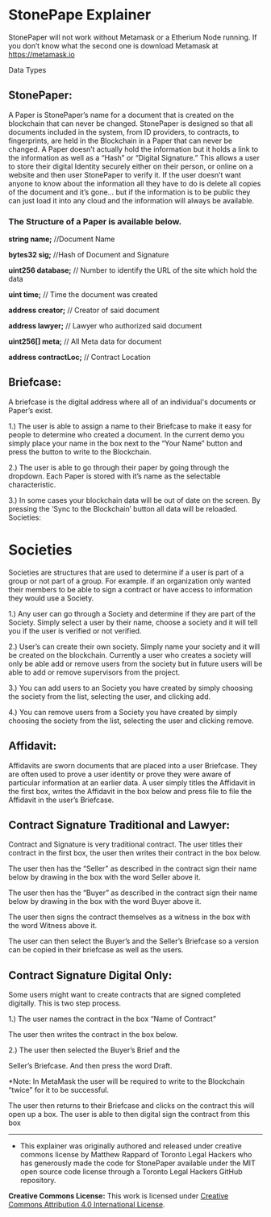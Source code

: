 # StonePape Explainer

StonePaper will not work without Metamask or a Etherium Node running. If you don’t know what the second one is download Metamask at https://metamask.io

Data Types

## StonePaper:

A Paper is StonePaper’s name for a document that is created on the blockchain that can never be changed. StonePaper is designed so that all documents included in the system, from ID providers, to contracts, to fingerprints, are held in the Blockchain in a Paper that can never be changed. A Paper doesn’t actually hold the information but it holds a link to the information as well as a “Hash” or “Digital Signature.” This allows a user to store their digital Identity securely either on their person, or online on a website and then user StonePaper to verify it. If the user doesn’t want anyone to know about the information all they have to do is delete all copies of the document and it’s gone… but if the information is to be public they can just load it into any cloud and the information will always be available.

### The Structure of a Paper is available below.


**string name;**                        //Document Name

**bytes32 sig;**                        //Hash of Document and Signature

**uint256 database;**                 // Number to identify the URL of the site which hold the data

**uint time;**                      // Time the document was created

**address creator;**                 // Creator of said document

**address lawyer;**                 // Lawyer who authorized said document

**uint256[] meta;**                 // All Meta data for document

**address contractLoc;**                 // Contract Location


## Briefcase:

A briefcase is the digital address where all of an individual's documents or Paper’s exist.

1.) The user is able to assign a name to their Briefcase to make it easy for people to determine who created a document. In the current demo you simply place your name in the box next to the “Your Name” button and press the button to write to the Blockchain.

2.) The user is able to go through their paper by going through the dropdown. Each Paper is stored with it’s name as the selectable characteristic.  

3.) In some cases your blockchain data will be out of date on the screen. By pressing the ‘Sync to the Blockchain’ button all data will be reloaded.
Societies:

# Societies 

Societies are structures that are used to determine if a user is part of a group or not part of a group. For example. if an organization only wanted their members to be able to sign a contract or have access to information they would use a Society.

1.) Any user can go through a Society and determine if they are part of the Society. Simply select a user by their name, choose a society and it will tell you if the user is verified or not verified.

2.) User’s can create their own society. Simply name your society and it will be created on the blockchain. Currently a user who creates a society will only be able add or remove users from the society but in future users will be able to add or remove supervisors from the project.

3.) You can add users to an Society you have created by simply choosing the society from the list, selecting the user, and  clicking add.

4.) You can remove users from a Society you have created by simply choosing the society from the list, selecting the user and clicking remove.

## Affidavit:

Affidavits are sworn documents that are placed into a user Briefcase. They are often used to prove a user identity or prove they were aware of particular information at an earlier data. A user simply titles the Affidavit in the first box, writes the Affidavit in the box below and press file to file the Affidavit in the user’s Briefcase.

## Contract Signature Traditional and Lawyer:

Contract and Signature is very traditional contract. The user titles their contract in the first box, the user then writes their contract in the box below.

The user then has the “Seller” as described in the contract sign their name below by drawing in the box with the word Seller above it.

The user then has the “Buyer” as described in the contract sign their name below by drawing in the box with the word Buyer above it.

The user then signs the contract themselves as a witness in the box with the word Witness above it.

The user can then select the Buyer’s and the Seller’s Briefcase so a version can be copied in their briefcase as well as the users.

## Contract Signature Digital Only:

Some users might want to create contracts that are signed completed digitally. This is two step process.

1.)        The user names the contract in the box “Name of Contract”

The user then writes the contract in the box below.

2.)        The user then selected the Buyer’s Brief and the 

Seller’s Briefcase. And then press  the word Draft.

*Note: In MetaMask the user will be required to write to the Blockchain “twice” for it to be successful.

The user then returns to their Briefcase and clicks on the contract this will open up a box. The user is able to then digital sign the contract from this box

 - - - - - - - - - -
 * This explainer was originally authored and released under creative commons license by Matthew Rappard of Toronto Legal Hackers who has generously made the code for StonePaper available under the MIT open source code license through a Toronto Legal Hackers GitHub repository.
 
**Creative Commons License:** This work is licensed under [Creative Commons Attribution 4.0 International License](http://creativecommons.org/licenses/by/4.0/).
